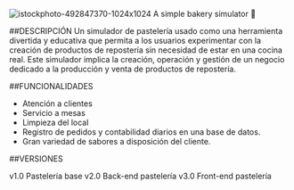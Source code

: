 ![istockphoto-492847370-1024x1024](https://github.com/LittleMari/Mari_Bakery/assets/134427300/6be29d33-7b0c-42f1-9b7e-2a2521909f2f)
A simple bakery simulator 🌺

##DESCRIPCIÓN
Un simulador de pastelería usado como una herramienta divertida y educativa que permita a los usuarios experimentar con la creación de productos de repostería sin necesidad de estar en una cocina real. Este simulador implica la creación, operación y gestión de un negocio dedicado a la producción y venta de productos de repostería. 

##FUNCIONALIDADES
- Atención a clientes
- Servicio a mesas
- Limpieza del local
- Registro de pedidos y contabilidad diarios en una base de datos.
- Gran variedad de sabores a disposición del cliente.

##VERSIONES

v1.0 Pastelería base
v2.0 Back-end pastelería
v3.0 Front-end pastelería

